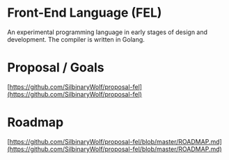 # Front-End Language (FEL)

An experimental programming language in early stages of design and development.
The compiler is written in Golang.

# Proposal / Goals
[https://github.com/SilbinaryWolf/proposal-fel](https://github.com/SilbinaryWolf/proposal-fel)

# Roadmap
[https://github.com/SilbinaryWolf/proposal-fel/blob/master/ROADMAP.md](https://github.com/SilbinaryWolf/proposal-fel/blob/master/ROADMAP.md)